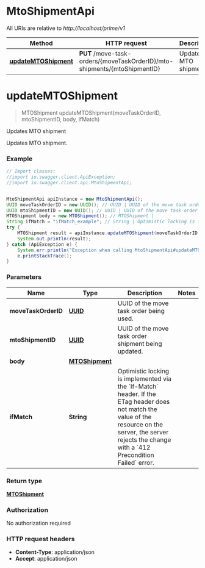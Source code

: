 # MtoShipmentApi

All URIs are relative to *http://localhost/prime/v1*

Method | HTTP request | Description
------------- | ------------- | -------------
[**updateMTOShipment**](MtoShipmentApi.md#updateMTOShipment) | **PUT** /move-task-orders/{moveTaskOrderID}/mto-shipments/{mtoShipmentID} | Updates MTO shipment


<a name="updateMTOShipment"></a>
# **updateMTOShipment**
> MTOShipment updateMTOShipment(moveTaskOrderID, mtoShipmentID, body, ifMatch)

Updates MTO shipment

Updates MTO shipment.

### Example
```java
// Import classes:
//import io.swagger.client.ApiException;
//import io.swagger.client.api.MtoShipmentApi;


MtoShipmentApi apiInstance = new MtoShipmentApi();
UUID moveTaskOrderID = new UUID(); // UUID | UUID of the move task order being used.
UUID mtoShipmentID = new UUID(); // UUID | UUID of the move task order shipment being updated.
MTOShipment body = new MTOShipment(); // MTOShipment | 
String ifMatch = "ifMatch_example"; // String | Optimistic locking is implemented via the `If-Match` header. If the ETag header does not match the value of the resource on the server, the server rejects the change with a `412 Precondition Failed` error. 
try {
    MTOShipment result = apiInstance.updateMTOShipment(moveTaskOrderID, mtoShipmentID, body, ifMatch);
    System.out.println(result);
} catch (ApiException e) {
    System.err.println("Exception when calling MtoShipmentApi#updateMTOShipment");
    e.printStackTrace();
}
```

### Parameters

Name | Type | Description  | Notes
------------- | ------------- | ------------- | -------------
 **moveTaskOrderID** | [**UUID**](.md)| UUID of the move task order being used. |
 **mtoShipmentID** | [**UUID**](.md)| UUID of the move task order shipment being updated. |
 **body** | [**MTOShipment**](MTOShipment.md)|  |
 **ifMatch** | **String**| Optimistic locking is implemented via the &#x60;If-Match&#x60; header. If the ETag header does not match the value of the resource on the server, the server rejects the change with a &#x60;412 Precondition Failed&#x60; error.  |

### Return type

[**MTOShipment**](MTOShipment.md)

### Authorization

No authorization required

### HTTP request headers

 - **Content-Type**: application/json
 - **Accept**: application/json

